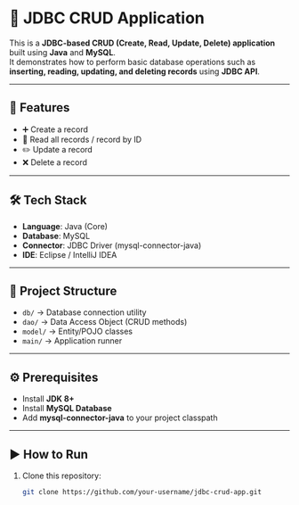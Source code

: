 # 📌 JDBC CRUD Application  

This is a **JDBC-based CRUD (Create, Read, Update, Delete) application** built using **Java** and **MySQL**.  
It demonstrates how to perform basic database operations such as **inserting, reading, updating, and deleting records** using **JDBC API**.  

---

## 🚀 Features  
- ➕ Create a record  
- 📄 Read all records / record by ID  
- ✏️ Update a record  
- ❌ Delete a record  

---

## 🛠️ Tech Stack  
- **Language**: Java (Core)  
- **Database**: MySQL  
- **Connector**: JDBC Driver (mysql-connector-java)  
- **IDE**: Eclipse / IntelliJ IDEA  

---

## 📂 Project Structure  
- `db/` → Database connection utility  
- `dao/` → Data Access Object (CRUD methods)  
- `model/` → Entity/POJO classes  
- `main/` → Application runner  

---

## ⚙️ Prerequisites  
- Install **JDK 8+**  
- Install **MySQL Database**  
- Add **mysql-connector-java** to your project classpath  

---

## ▶️ How to Run  
1. Clone this repository:  
   ```bash
   git clone https://github.com/your-username/jdbc-crud-app.git
